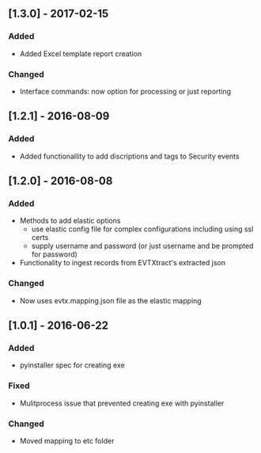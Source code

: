 ## [1.3.0] - 2017-02-15
### Added
- Added Excel template report creation

### Changed
- Interface commands: now option for processing or just reporting

## [1.2.1] - 2016-08-09
### Added
- Added functionallity to add discriptions and tags to Security events

## [1.2.0] - 2016-08-08
### Added
- Methods to add elastic options
  - use elastic config file for complex configurations including using ssl certs
  - supply username and password (or just username and be prompted for password)
-  Functionality to ingest records from EVTXtract's extracted json

### Changed
- Now uses evtx.mapping.json file as the elastic mapping

## [1.0.1] - 2016-06-22
### Added
- pyinstaller spec for creating exe

### Fixed
- Mulitprocess issue that prevented creating exe with pyinstaller

### Changed
- Moved mapping to etc folder

